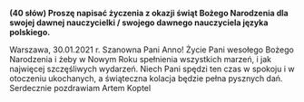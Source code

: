 **(40 słów) Proszę napisać życzenia z okazji świąt Bożego Narodzenia dla swojej dawnej nauczycielki / swojego dawnego nauczyciela języka polskiego.**

Warszawa, 30.01.2021 r.
Szanowna Pani Anno!
Życie Pani wesołego Bożego Narodzenia i żeby w Nowym Roku spełnienia wszystkich marzeń, i jak najwięcej szczęśliwych wydarzeń.
Niech Pani spędzi ten czas w spokoju i w otoczeniu ukochanych, a świąteczna kolacja będzie pełna pysznych dań.
Serdecznie pozdrawiam
Artem Koptel
